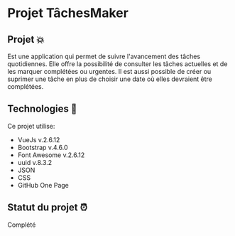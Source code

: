 # Projet TâchesMaker

## Projet :boom:
Est une application qui permet de suivre l'avancement des tâches quotidiennes. Elle offre la possibilité de consulter les tâches actuelles et de les marquer complétées ou urgentes. Il est aussi possible de créer ou suprimer une tâche en plus de choisir une date où elles devraient être complétées.
	  
## Technologies :rocket:
Ce projet utilise:
* VueJs v.2.6.12
* Bootstrap v.4.6.0
* Font Awesome v.2.6.12
* uuid v.8.3.2
* JSON
* CSS
* GitHub One Page


## Statut du projet :alarm_clock:
Complété
